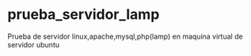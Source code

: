 # prueba_servidor_lamp
Prueba de servidor linux,apache,mysql,php(lamp) en maquina virtual de servidor ubuntu
